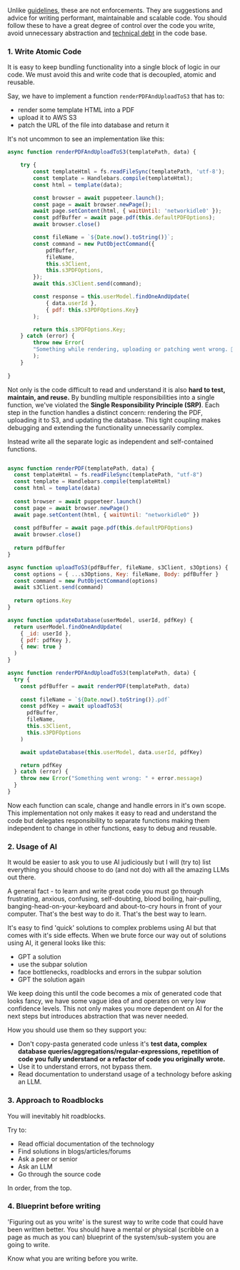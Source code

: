 Unlike [guidelines](Guidelines), these are not enforcements. They are suggestions and advice for writing performant, maintainable and scalable code. You should follow these to have a great degree of control over the code you write, avoid unnecessary abstraction and [technical debt](Glossary/Non-technical/Technical-Debt) in the code base.

### 1. Write Atomic Code

It is easy to keep bundling functionality into a single block of logic in our code. We must avoid this and write code that is decoupled, atomic and reusable.

Say, we have to implement a function `renderPDFAndUploadToS3` that has to:
-  render some template HTML into a PDF
-  upload it to AWS S3
-  patch the URL of the file into database and return it

It's not uncommon to see an implementation like this:

```javascript
async function renderPDFAndUploadToS3(templatePath, data) {

	try {
		const templateHtml = fs.readFileSync(templatePath, 'utf-8');
		const template = Handlebars.compile(templateHtml);
		const html = template(data);

		const browser = await puppeteer.launch();
		const page = await browser.newPage();
	    await page.setContent(html, { waitUntil: 'networkidle0' });
		const pdfBuffer = await page.pdf(this.defaultPDFOptions);
		await browser.close()

		const fileName = `${Date.now().toString()}`;
		const command = new PutObjectCommand({
			pdfBuffer,
		    fileName,
		    this.s3Client,
		    this.s3PDFOptions,
		});
		await this.s3Client.send(command);

		const response = this.userModel.findOneAndUpdate(
			{ data.userId }, 
			{ pdf: this.s3PDFOptions.Key}
		);

		return this.s3PDFOptions.Key;
	} catch (error) {
		throw new Error(
		"Something while rendering, uploading or patching went wrong. 🤷‍♂️"
		);
	}
	
}
```

Not only is the code difficult to read and understand it is also **hard to test, maintain, and reuse.** By bundling multiple responsibilities into a single function, we've violated the **Single Responsibility Principle (SRP)**. Each step in the function handles a distinct concern: rendering the PDF, uploading it to S3, and updating the database. This tight coupling makes debugging and extending the functionality unnecessarily complex.

Instead write all the separate logic as independent and self-contained functions.

```javascript

async function renderPDF(templatePath, data) {
  const templateHtml = fs.readFileSync(templatePath, "utf-8")
  const template = Handlebars.compile(templateHtml)
  const html = template(data)
  
  const browser = await puppeteer.launch()
  const page = await browser.newPage()
  await page.setContent(html, { waitUntil: "networkidle0" })
  
  const pdfBuffer = await page.pdf(this.defaultPDFOptions)
  await browser.close()
  
  return pdfBuffer
}

async function uploadToS3(pdfBuffer, fileName, s3Client, s3Options) {
  const options = { ...s3Options, Key: fileName, Body: pdfBuffer }
  const command = new PutObjectCommand(options)
  await s3Client.send(command)
  
  return options.Key
}

async function updateDatabase(userModel, userId, pdfKey) {
  return userModel.findOneAndUpdate(
    { _id: userId },
    { pdf: pdfKey },
    { new: true }
  )
}

async function renderPDFAndUploadToS3(templatePath, data) {
  try {
    const pdfBuffer = await renderPDF(templatePath, data)
    
    const fileName = `${Date.now().toString()}.pdf`
    const pdfKey = await uploadToS3(
      pdfBuffer,
      fileName,
      this.s3Client,
      this.s3PDFOptions
    )

    await updateDatabase(this.userModel, data.userId, pdfKey)

    return pdfKey
  } catch (error) {
    throw new Error("Something went wrong: " + error.message)
  }
}


```

Now each function can scale, change and handle errors in it's own scope. This implementation not only makes it easy to read and understand the code but delegates responsibility to separate functions making them independent to change in other functions, easy to debug and reusable.

### 2. Usage of AI

It would be easier to ask you to use AI judiciously but I will (try to) list everything you should choose to do (and not do) with all the amazing LLMs out there.

A general fact - to learn and write great code you must go through frustrating, anxious, confusing, self-doubting, blood boiling, hair-pulling, banging-head-on-your-keyboard and about-to-cry hours in front of your computer. That's the best way to do it. That's the best way to learn.

It's easy to find 'quick' solutions to complex problems using AI but that comes with it's side effects. When we brute force our way out of solutions using AI, it general looks like this: 
- GPT a solution
- use the subpar solution
- face bottlenecks, roadblocks and errors in the subpar solution
- GPT the solution again

We keep doing this until the code becomes a mix of generated code that looks fancy, we have some vague idea of and operates on very low confidence levels. This not only makes you more dependent on AI for the next steps but introduces abstraction that was never needed.

How you should use them so they support you:
- Don't copy-pasta generated code unless it's **test data, complex database queries/aggregations/regular-expressions, repetition of code you fully understand or a refactor of code you originally wrote.** 
- Use it to understand errors, not bypass them. 
- Read documentation to understand usage of a technology before asking an LLM.
### 3. Approach to Roadblocks

You will inevitably hit roadblocks. 

Try to:
- Read official documentation of the technology
- Find solutions in blogs/articles/forums
- Ask a peer or senior
- Ask an LLM
- Go through the source code

In order, from the top.
### 4. Blueprint before writing

'Figuring out as you write' is the surest way to write code that could have been written better. You should have a mental or physical (scribble on a page as much as you can) blueprint of the system/sub-system you are going to write. 

Know what you are writing before you write. 

